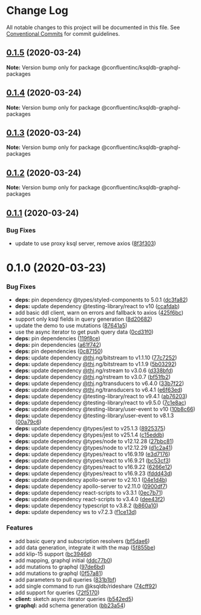 # Change Log

All notable changes to this project will be documented in this file.
See [Conventional Commits](https://conventionalcommits.org) for commit guidelines.

## [0.1.5](https://github.com/confluentinc/ksqldb-graphql/compare/v0.1.4...v0.1.5) (2020-03-24)

**Note:** Version bump only for package @confluentinc/ksqldb-graphql-packages





## [0.1.4](https://github.com/confluentinc/ksqldb-graphql/compare/v0.1.3...v0.1.4) (2020-03-24)

**Note:** Version bump only for package @confluentinc/ksqldb-graphql-packages





## [0.1.3](https://github.com/confluentinc/ksqldb-graphql/compare/v0.1.2...v0.1.3) (2020-03-24)

**Note:** Version bump only for package @confluentinc/ksqldb-graphql-packages





## [0.1.2](https://github.com/confluentinc/ksqldb-graphql/compare/v0.1.1...v0.1.2) (2020-03-24)

**Note:** Version bump only for package @confluentinc/ksqldb-graphql-packages





## [0.1.1](https://github.com/confluentinc/ksqldb-graphql/compare/v0.1.0...v0.1.1) (2020-03-24)


### Bug Fixes

* update to use proxy ksql server, remove axios ([8f3f303](https://github.com/confluentinc/ksqldb-graphql/commit/8f3f303794cdc32f75acf3e61fc7cf696f7740c8))





# 0.1.0 (2020-03-23)


### Bug Fixes

* **deps:** pin dependency @types/styled-components to 5.0.1 ([dc3fa82](https://github.com/confluentinc/ksqldb-graphql/commit/dc3fa824409a07b28a534d661e296dd90ce3d804))
* **deps:** update dependency @testing-library/react to v10 ([ccafdab](https://github.com/confluentinc/ksqldb-graphql/commit/ccafdabcad9704b780f10bca15e7ab5d0d13550c))
* add basic ddl client, warn on errors and fallback to axios ([425f6bc](https://github.com/confluentinc/ksqldb-graphql/commit/425f6bc596d6db26e00f82e81f39dfcca7900463))
* support only ksql fields in query generation ([8d20682](https://github.com/confluentinc/ksqldb-graphql/commit/8d20682cbc986d05ac36b7e8515ccdb896e1a575))
* update the demo to use mutations ([87641a5](https://github.com/confluentinc/ksqldb-graphql/commit/87641a5b56de6bf771c42d53be84630248897dd7))
* use the async iterator to get push query data ([0cd31f0](https://github.com/confluentinc/ksqldb-graphql/commit/0cd31f02df3812cbb7d9fd787840a5ec86602929))
* **deps:** pin dependencies ([119f8ce](https://github.com/confluentinc/ksqldb-graphql/commit/119f8ce2f0daeb7ebae587f362e49813d4a6c366))
* **deps:** pin dependencies ([a61f742](https://github.com/confluentinc/ksqldb-graphql/commit/a61f742a3048a0db4e76b2420ad4934529e22686))
* **deps:** pin dependencies ([0c87150](https://github.com/confluentinc/ksqldb-graphql/commit/0c87150fc97d6b2d49b8724213dca7a908e4f73b))
* **deps:** update dependency [@thi](https://github.com/thi).ng/bitstream to v1.1.10 ([77c7252](https://github.com/confluentinc/ksqldb-graphql/commit/77c725238b1a903bf07b0233f78a5755d7d4aefc))
* **deps:** update dependency [@thi](https://github.com/thi).ng/bitstream to v1.1.9 ([5b03292](https://github.com/confluentinc/ksqldb-graphql/commit/5b03292e7ef4a031944514d54edf6087b53c6846))
* **deps:** update dependency [@thi](https://github.com/thi).ng/rstream to v3.0.6 ([d338bfd](https://github.com/confluentinc/ksqldb-graphql/commit/d338bfdb4aed3bd273dc8ddc72381d4ad87dac21))
* **deps:** update dependency [@thi](https://github.com/thi).ng/rstream to v3.0.7 ([bf51fb2](https://github.com/confluentinc/ksqldb-graphql/commit/bf51fb216991934ba8a239fd86b95c2afe877737))
* **deps:** update dependency [@thi](https://github.com/thi).ng/transducers to v6.4.0 ([33b7f22](https://github.com/confluentinc/ksqldb-graphql/commit/33b7f22fac50396056ad089db5f05b2411ed2e16))
* **deps:** update dependency [@thi](https://github.com/thi).ng/transducers to v6.4.1 ([e6f63ed](https://github.com/confluentinc/ksqldb-graphql/commit/e6f63edba999ca4d204d1cbb1f9d47d02ca86f7b))
* **deps:** update dependency @testing-library/react to v9.4.1 ([ab76203](https://github.com/confluentinc/ksqldb-graphql/commit/ab762038c5c658791fca496ff1b8b10b3ef888d6))
* **deps:** update dependency @testing-library/react to v9.5.0 ([7c1e8ac](https://github.com/confluentinc/ksqldb-graphql/commit/7c1e8ac84f1a9fe87397164626cdc3c129260a61))
* **deps:** update dependency @testing-library/user-event to v10 ([10b8c66](https://github.com/confluentinc/ksqldb-graphql/commit/10b8c660d901e02fc422f0773f1f5b01a9d34783))
* **deps:** update dependency @testing-library/user-event to v8.1.3 ([00a79c6](https://github.com/confluentinc/ksqldb-graphql/commit/00a79c6dbfead029504fb7f1ca2fd0e34f30c1e1))
* **deps:** update dependency @types/jest to v25.1.3 ([8925375](https://github.com/confluentinc/ksqldb-graphql/commit/89253752a285f11220c9440eb21b17ae80b2f1b0))
* **deps:** update dependency @types/jest to v25.1.4 ([c15eddb](https://github.com/confluentinc/ksqldb-graphql/commit/c15eddb43508247e000aaa25ee8e332a864a6cc1))
* **deps:** update dependency @types/node to v12.12.28 ([27bbc81](https://github.com/confluentinc/ksqldb-graphql/commit/27bbc8173c03da64146627680e27ac2eabbdce4e))
* **deps:** update dependency @types/node to v12.12.29 ([d1c2a41](https://github.com/confluentinc/ksqldb-graphql/commit/d1c2a41e8237ac680786dd5db94f7e932755c4c7))
* **deps:** update dependency @types/react to v16.9.19 ([e3d7176](https://github.com/confluentinc/ksqldb-graphql/commit/e3d71760adbad842016ca841ac3e5bf7903cdb9f))
* **deps:** update dependency @types/react to v16.9.21 ([bc53cf3](https://github.com/confluentinc/ksqldb-graphql/commit/bc53cf3c9734f9dc2dd7cb77c08db0411e00afb3))
* **deps:** update dependency @types/react to v16.9.22 ([6266e12](https://github.com/confluentinc/ksqldb-graphql/commit/6266e128858165864fa94ea051471445c5b8fe84))
* **deps:** update dependency @types/react to v16.9.23 ([fddd43d](https://github.com/confluentinc/ksqldb-graphql/commit/fddd43db13d40aff4bb5916617784821265df6c6))
* **deps:** update dependency apollo-server to v2.10.1 ([04e1d4b](https://github.com/confluentinc/ksqldb-graphql/commit/04e1d4b26718989076b3e82b375c1dcba1cb062c))
* **deps:** update dependency apollo-server to v2.11.0 ([0900df7](https://github.com/confluentinc/ksqldb-graphql/commit/0900df7718d57bf7a474ab4c2dc634ab7c71fd3d))
* **deps:** update dependency react-scripts to v3.3.1 ([0ec7b71](https://github.com/confluentinc/ksqldb-graphql/commit/0ec7b7159b8f5c51e9e4aa00cb144c378dce6ace))
* **deps:** update dependency react-scripts to v3.4.0 ([dee43f2](https://github.com/confluentinc/ksqldb-graphql/commit/dee43f22b683261b1016550f230a141bb96191b1))
* **deps:** update dependency typescript to v3.8.2 ([b860a10](https://github.com/confluentinc/ksqldb-graphql/commit/b860a10a27ea1e62e35ec3dfd9daa053b07ca911))
* **deps:** update dependency ws to v7.2.3 ([f1ce13d](https://github.com/confluentinc/ksqldb-graphql/commit/f1ce13d2517b7735b8e41ed51a1c05cb9b11a383))


### Features

* add basic query and subscription resolvers ([bf5dae6](https://github.com/confluentinc/ksqldb-graphql/commit/bf5dae6fb111a442a89abbad6a3c584b183fefac))
* add data generation, integrate it with the map ([5f855be](https://github.com/confluentinc/ksqldb-graphql/commit/5f855be2e415c5e919c1ad0dccd072f41b0db5a7))
* add klip-15 support ([bc3946d](https://github.com/confluentinc/ksqldb-graphql/commit/bc3946dc38c56249f1d6627972d5fb8c34f1339f))
* add mapping, graphql initial ([ddc77b0](https://github.com/confluentinc/ksqldb-graphql/commit/ddc77b0f1f44081f1585227c211ce36728579835))
* add mutations to graphql ([97de6bd](https://github.com/confluentinc/ksqldb-graphql/commit/97de6bd6f97ea8cdcbae3d583f4efeb0006e1d3e))
* add mutations to graphql ([0f57a81](https://github.com/confluentinc/ksqldb-graphql/commit/0f57a81c158be477eaaa9b2f1d485809612dde34))
* add parameters to pull queries ([831b1bf](https://github.com/confluentinc/ksqldb-graphql/commit/831b1bff5b75057164254ae361b6b22edb2c5c13))
* add single command to run @ksqldb/rideshare ([74cff92](https://github.com/confluentinc/ksqldb-graphql/commit/74cff92148efddf94b91f7d097068e498325a2cd))
* add support for queries ([72f5170](https://github.com/confluentinc/ksqldb-graphql/commit/72f5170a95b1fa05992ec423a01af7516822e0f0))
* **client:** sketch async iterator queries ([b542ed5](https://github.com/confluentinc/ksqldb-graphql/commit/b542ed5a02bd2debc2843674be2af358dab73e70))
* **graphql:** add schema generation ([bb23a54](https://github.com/confluentinc/ksqldb-graphql/commit/bb23a541b664cb82e650dd5fac89dd29563e3f6f))
